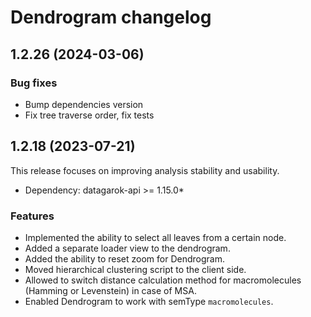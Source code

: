 # Dendrogram changelog

## 1.2.26 (2024-03-06)

### Bug fixes

* Bump dependencies version 
* Fix tree traverse order, fix tests

## 1.2.18 (2023-07-21)

This release focuses on improving analysis stability and usability.

* Dependency: datagarok-api >= 1.15.0*

### Features

* Implemented the ability to select all leaves from a certain node.
* Added a separate loader view to the dendrogram.
* Added the ability to reset zoom for Dendrogram.
* Moved hierarchical clustering script to the client side.
* Allowed to switch distance calculation method for macromolecules (Hamming or Levenstein) in case of MSA.
* Enabled Dendrogram to work with semType `macromolecules`.
